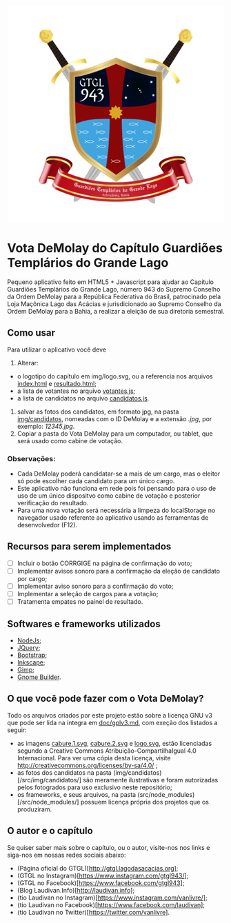 ![Guardiões Templários do Grande Lago](/doc/gtgl.png)

# Vota DeMolay do Capítulo Guardiões Templários do Grande Lago

Pequeno aplicativo feito em HTML5 + Javascript para ajudar ao Capítulo Guardiões Templários do Grande Lago, número 943 do Supremo Conselho da Ordem DeMolay para 
a República Federativa do Brasil, patrocinado pela Loja Maçônica Lago das Acácias e jurisdicionado ao Supremo Conselho da Ordem DeMolay para a Bahia, a 
realizar a eleição de sua diretoria semestral.

## Como usar

Para utilizar o aplicativo você deve 
1. Alterar:
 - o logotipo do capítulo em img/logo.svg, ou a referencia nos arquivos 
 [index.html](/src/index.html) e [resultado.html](/src/resultado.html);
 - a lista de votantes no arquivo [votantes.js](/src/js/votantes.js);
 - a lista de candidatos no arquivo [candidatos.js](/src/js/candidatos.js). 
1. salvar as fotos dos candidatos, em formato jpg, na pasta [img/candidatos](/src/img/candidatos/), nomeadas com o ID DeMolay e a extensão
*.jpg*, por exemplo: *12345.jpg*. 
1. Copiar a pasta do Vota DeMolay para um computador, ou tablet, que será usado como cabine de votação.

### Observações:
* Cada DeMolay poderá candidatar-se a mais de um cargo, mas o eleitor só pode escolher cada candidato para um único cargo.
* Este aplicativo não funciona em rede pois foi pensando para o uso de uso de um único dispositvo como cabine de votação e posterior verificação do resultado.
* Para uma nova votação será necessária a limpeza do localStorage no navegador usado referente ao aplicativo usando as ferramentas de desenvolvedor (F12).

## Recursos para serem implementados

- [ ] Incluir o botão CORRGIGE na página de confirmação do voto;
- [ ] Implementar avisos sonoro para a confirmação da eleção de candidato por cargo;
- [ ] Implementar aviso sonoro para a confirmação do voto;
- [ ] Implementar a seleção de cargos para a votação;
- [ ] Tratamenta empates no painel de resultado.

## Softwares e frameworks utilizados

- [NodeJs](https://nodejs.org);
- [JQuery](https://jquery.org/);
- [Bootstrap](https://getbootstrap.com/);
- [Inkscape](https://inkscape.org/);
- [Gimp](https://www.gimp.org/);
- [Gnome Builder]().

## O que você pode fazer com o Vota DeMolay?

Todo os arquivos criados por este projeto estão sobre a licença GNU v3 que pode ser lida na íntegra em [doc/gplv3.md](/src/doc/gplv3.md), com exeção dos 
listados a seguir:
- as imagens [cabure.1.svg](/src/img/cabure.1.svg), [cabure.2.svg](/src/img/cabure.2.svg) e [logo.svg](/src/img/logo.svg), estão licenciadas segundo a Creative Commons 
Atribuição-CompartilhaIgual 4.0 Internacional. Para ver uma cópia desta licença, visite http://creativecommons.org/licenses/by-sa/4.0/ ;
- as fotos dos candidatos na pasta (img/candidatos)[/src/img/candidatos/] são meramente ilustrativas e foram autorizadas pelos fotogrados para uso exclusivo neste repositório;
- os frameworks, e seus arquivos, na pasta (src/node_modules)[/src/node_modules/] possuem licença própria dos projetos que os produziram.

## O autor e o capítulo

Se quiser saber mais sobre o capítulo, ou o autor, visite-nos nos links e siga-nos em nossas redes sociais abaixo:
* (Página oficial do GTGL)[http://gtgl.lagodasacacias.org];
* (GTGL no Instagram)[https://www.instagram.com/gtgl943/];
* (GTGL no Facebook)[https://www.facebook.com/gtgl943];
* (Blog Laudivan.Info)[http://laudivan.info];
* (tio Laudivan no Instagram)[https://www.instagram.com/vanlivre/];
* (tio Laudivan no Facebook)[https://www.facebook.com/laudivan];
* (tio Laudivan no Twitter)[https://twitter.com/vanlivre].
